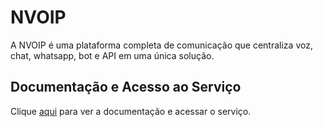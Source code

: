 # NVOIP

A NVOIP é uma plataforma completa de comunicação que centraliza voz, chat, whatsapp, bot e API em uma única solução.

## Documentação e Acesso ao Serviço

Clique [aqui](https://www.nvoip.com.br) para ver a documentação e acessar o serviço.